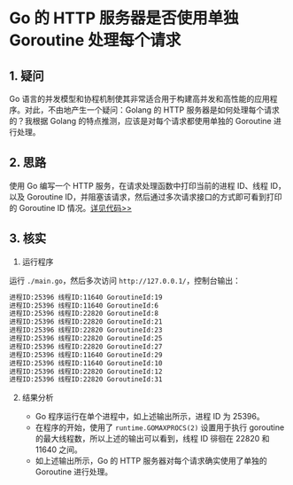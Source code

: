 # Go 的 HTTP 服务器是否使用单独 Goroutine 处理每个请求<!-- omit in toc -->

## 1. 疑问

Go 语言的并发模型和协程机制使其非常适合用于构建高并发和高性能的应用程序。对此，不由地产生一个疑问：Golang 的 HTTP 服务器是如何处理每个请求的？我根据 Golang 的特点推测，应该是对每个请求都使用单独的 Goroutine 进行处理。

## 2. 思路

使用 Go 编写一个 HTTP 服务，在请求处理函数中打印当前的进程 ID、线程 ID，以及 Goroutine ID，并阻塞该请求，然后通过多次请求接口的方式即可看到打印的 Goroutine ID 情况。[详见代码>>](./main.go)

## 3. 核实

1. 运行程序

运行 `./main.go`，然后多次访问 `http://127.0.0.1/`，控制台输出：

```sh
进程ID:25396 线程ID:11640 GoroutineId:19
进程ID:25396 线程ID:11640 GoroutineId:6
进程ID:25396 线程ID:22820 GoroutineId:8
进程ID:25396 线程ID:22820 GoroutineId:21
进程ID:25396 线程ID:22820 GoroutineId:23
进程ID:25396 线程ID:22820 GoroutineId:25
进程ID:25396 线程ID:22820 GoroutineId:27
进程ID:25396 线程ID:11640 GoroutineId:29
进程ID:25396 线程ID:11640 GoroutineId:10
进程ID:25396 线程ID:22820 GoroutineId:12
进程ID:25396 线程ID:22820 GoroutineId:31
```

2. 结果分析

   - Go 程序运行在单个进程中，如上述输出所示，进程 ID 为 25396。
   - 在程序的开始，使用了 `runtime.GOMAXPROCS(2)` 设置用于执行 goroutine 的最大线程数，所以上述的输出可以看到，线程 ID 徘徊在 22820 和 11640 之间。
   - 如上述输出所示，Go 的 HTTP 服务器对每个请求确实使用了单独的 Goroutine 进行处理。
